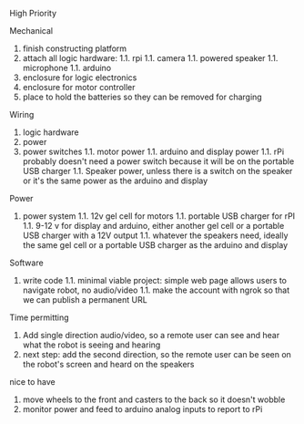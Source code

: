 High Priority

Mechanical

1. finish constructing platform
1. attach all logic hardware: 
1.1. rpi
1.1. camera
1.1. powered speaker
1.1. microphone
1.1. arduino
1. enclosure for logic electronics
1. enclosure for motor controller
1. place to hold the batteries so they can be removed for charging

Wiring
1. logic hardware
1. power
1. power switches
1.1. motor power
1.1. arduino and display power 
1.1. rPi probably doesn't need a power switch because it will be on the portable USB charger
1.1. Speaker power, unless there is a switch on the speaker or it's the same power as the arduino and display

Power

1. power system
1.1. 12v gel cell for motors
1.1. portable USB charger for rPI
1.1. 9-12 v for display and arduino, either another gel cell or a portable USB charger with a 12V output
1.1. whatever the speakers need, ideally the same gel cell or a portable USB charger as the arduino and display

Software

1. write code
1.1. minimal viable project: simple web page allows users to navigate robot, no audio/video
1.1. make the account with ngrok so that we can publish a permanent URL

Time permitting

1. Add single direction audio/video, so a remote user can see and hear what the robot is seeing and hearing
1. next step: add the second direction, so the remote user can be seen on the robot's screen and heard on the speakers

nice to have

1. move wheels to the front and casters to the back so it doesn't wobble
1. monitor power and feed to arduino analog inputs to report to rPi

